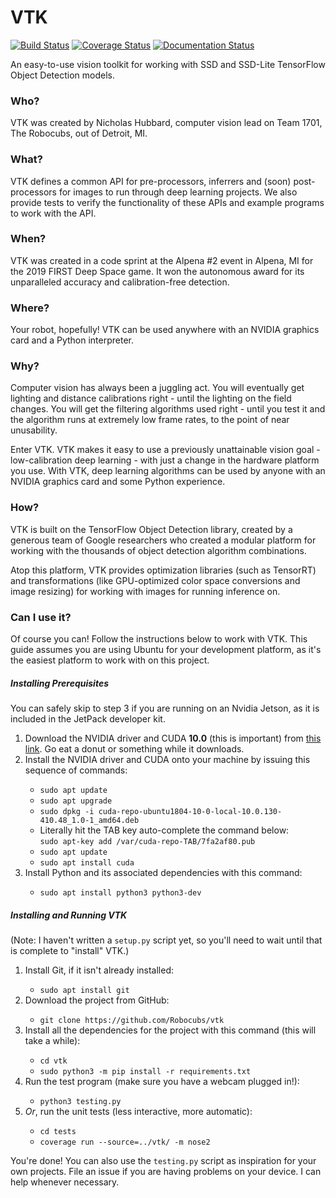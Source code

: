 # VTK

[![Build Status](https://travis-ci.com/Robocubs/vtk.svg?branch=master)](https://travis-ci.com/Robocubs/vtk)
[![Coverage Status](https://coveralls.io/repos/github/Robocubs/vtk/badge.svg?branch=master)](https://coveralls.io/github/Robocubs/vtk?branch=master)
[![Documentation Status](https://readthedocs.org/projects/vtk/badge/?version=latest)](https://vtk.readthedocs.io/en/latest/?badge=latest)

An easy-to-use vision toolkit for working with SSD and SSD-Lite TensorFlow Object Detection models.

### Who?

VTK was created by Nicholas Hubbard, computer vision lead on Team 1701, The Robocubs, out of Detroit, MI.

### What?

VTK defines a common API for pre-processors, inferrers and (soon) post-processors for images to run through deep learning projects. We also provide tests to verify the functionality of these APIs and example programs to work with the API.

### When?

VTK was created in a code sprint at the Alpena #2 event in Alpena, MI for the 2019 FIRST Deep Space game. It won the autonomous award for its unparalleled accuracy and calibration-free detection.

### Where?

Your robot, hopefully! VTK can be used anywhere with an NVIDIA graphics card and a Python interpreter.

### Why?

Computer vision has always been a juggling act. You will eventually get lighting and distance calibrations right - until the lighting on the field changes. You will get the filtering algorithms used right - until you test it and the algorithm runs at extremely low frame rates, to the point of near unusability.

Enter VTK. VTK makes it easy to use a previously unattainable vision goal - low-calibration deep learning - with just a change in the hardware platform you use. With VTK, deep learning algorithms can be used by anyone with an NVIDIA graphics card and some Python experience.

### How?

VTK is built on the TensorFlow Object Detection library, created by a generous team of Google researchers who created a modular platform for working with the thousands of object detection algorithm combinations.

Atop this platform, VTK provides optimization libraries (such as TensorRT) and transformations (like GPU-optimized color space conversions and image resizing) for working with images for running inference on.

### Can I use it?

Of course you can! Follow the instructions below to work with VTK. This guide assumes you are using Ubuntu for your development platform, as it's the easiest platform to work with on this project.

##### Installing Prerequisites

You can safely skip to step 3 if you are running on an Nvidia Jetson, as it is included in the JetPack developer kit.

<ol>
	<li>Download the NVIDIA driver and CUDA <b>10.0</b> (this is important) from <a href="https://developer.nvidia.com/compute/cuda/10.0/Prod/local_installers/cuda-repo-ubuntu1804-10-0-local-10.0.130-410.48_1.0-1_amd64">this link</a>. Go eat a donut or something while it downloads.</li>
	<li>Install the NVIDIA driver and CUDA onto your machine by issuing this sequence of commands:</li>
	<ul>
		<li><code>sudo apt update</code></li>
		<li><code>sudo apt upgrade</code></li>
		<li><code>sudo dpkg -i cuda-repo-ubuntu1804-10-0-local-10.0.130-410.48_1.0-1_amd64.deb</code></li>
		<li>Literally hit the TAB key auto-complete the command below: <br><code>sudo apt-key add /var/cuda-repo-TAB/7fa2af80.pub</code></li>
		<li><code>sudo apt update</code></li>
		<li><code>sudo apt install cuda</code></li>
	</ul>
	<li>Install Python and its associated dependencies with this command:</li>
	<ul>
		<li><code>sudo apt install python3 python3-dev</code></li>
	</ul>
</ol>

##### Installing and Running VTK

(Note: I haven't written a `setup.py` script yet, so you'll need to wait until that is complete to "install" VTK.)

<ol>
	<li>Install Git, if it isn't already installed:</li>
	<ul>
		<li><code>sudo apt install git</code></li>
	</ul>
	<li>Download the project from GitHub:</li>
	<ul>
		<li><code>git clone https://github.com/Robocubs/vtk</code></li>
	</ul>
	<li>Install all the dependencies for the project with this command (this will take a while):</li>
	<ul>
		<li><code>cd vtk</code></li>
		<li><code>sudo python3 -m pip install -r requirements.txt</code></li>
	</ul>
	<li>Run the test program (make sure you have a webcam plugged in!):</li>
	<ul>
		<li><code>python3 testing.py</code></li>
	</ul>
	<li><i>Or</i>, run the unit tests (less interactive, more automatic):</li>
	<ul>
		<li><code>cd tests</code></li>
		<li><code>coverage run --source=../vtk/ -m nose2</code></li>
	</ul>
</ol>

You're done! You can also use the `testing.py` script as inspiration for your own projects. File an issue if you are having problems on your device. I can help whenever necessary.
